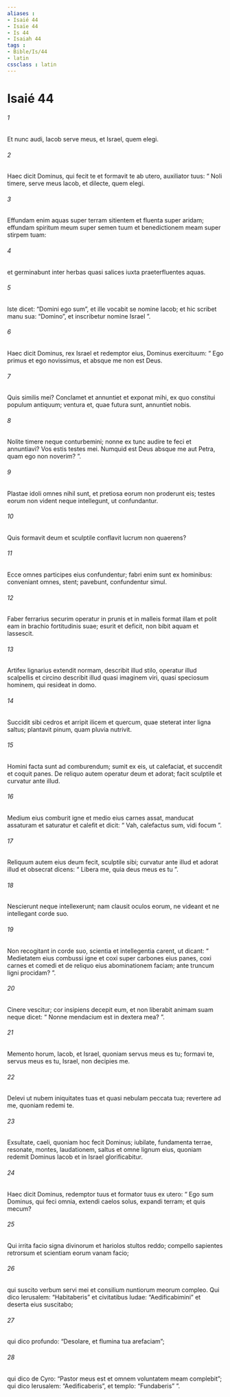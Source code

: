 ```yaml
---
aliases : 
- Isaié 44
- Isaïe 44
- Is 44
- Isaiah 44
tags : 
- Bible/Is/44
- latin
cssclass : latin
---
```


# Isaié 44

###### 1
Et nunc audi, Iacob serve meus, et Israel, quem elegi.
###### 2
Haec dicit Dominus, qui fecit te et formavit te ab utero, auxiliator tuus: “ Noli timere, serve meus Iacob, et dilecte, quem elegi.
###### 3
Effundam enim aquas super terram sitientem et fluenta super aridam; effundam spiritum meum super semen tuum et benedictionem meam super stirpem tuam:
###### 4
et germinabunt inter herbas quasi salices iuxta praeterfluentes aquas.
###### 5
Iste dicet: “Domini ego sum”, et ille vocabit se nomine Iacob; et hic scribet manu sua: “Domino”, et inscribetur nomine Israel ”.
###### 6
Haec dicit Dominus, rex Israel et redemptor eius, Dominus exercituum: “ Ego primus et ego novissimus, et absque me non est Deus.
###### 7
Quis similis mei? Conclamet et annuntiet et exponat mihi, ex quo constitui populum antiquum; ventura et, quae futura sunt, annuntiet nobis.
###### 8
Nolite timere neque conturbemini; nonne ex tunc audire te feci et annuntiavi? Vos estis testes mei. Numquid est Deus absque me aut Petra, quam ego non noverim? ”.
###### 9
Plastae idoli omnes nihil sunt, et pretiosa eorum non proderunt eis; testes eorum non vident neque intellegunt, ut confundantur. 
###### 10
Quis formavit deum et sculptile conflavit lucrum non quaerens? 
###### 11
Ecce omnes participes eius confundentur; fabri enim sunt ex hominibus: conveniant omnes, stent; pavebunt, confundentur simul. 
###### 12
Faber ferrarius securim operatur in prunis et in malleis format illam et polit eam in brachio fortitudinis suae; esurit et deficit, non bibit aquam et lassescit.
###### 13
Artifex lignarius extendit normam, describit illud stilo, operatur illud scalpellis et circino describit illud quasi imaginem viri, quasi speciosum hominem, qui resideat in domo. 
###### 14
Succidit sibi cedros et arripit ilicem et quercum, quae steterat inter ligna saltus; plantavit pinum, quam pluvia nutrivit. 
###### 15
Homini facta sunt ad comburendum; sumit ex eis, ut calefaciat, et succendit et coquit panes. De reliquo autem operatur deum et adorat; facit sculptile et curvatur ante illud. 
###### 16
Medium eius comburit igne et medio eius carnes assat, manducat assaturam et saturatur et calefit et dicit: “ Vah, calefactus sum, vidi focum ”. 
###### 17
Reliquum autem eius deum fecit, sculptile sibi; curvatur ante illud et adorat illud et obsecrat dicens: “ Libera me, quia deus meus es tu ”.
###### 18
Nescierunt neque intellexerunt; nam clausit oculos eorum, ne videant et ne intellegant corde suo. 
###### 19
Non recogitant in corde suo, scientia et intellegentia carent, ut dicant: “ Medietatem eius combussi igne et coxi super carbones eius panes, coxi carnes et comedi et de reliquo eius abominationem faciam; ante truncum ligni procidam? ”. 
###### 20
Cinere vescitur; cor insipiens decepit eum, et non liberabit animam suam neque dicet: “ Nonne mendacium est in dextera mea? ”.
###### 21
Memento horum, Iacob, et Israel, quoniam servus meus es tu; formavi te, servus meus es tu, Israel, non decipies me.
###### 22
Delevi ut nubem iniquitates tuas et quasi nebulam peccata tua; revertere ad me, quoniam redemi te.
###### 23
Exsultate, caeli, quoniam hoc fecit Dominus; iubilate, fundamenta terrae, resonate, montes, laudationem, saltus et omne lignum eius, quoniam redemit Dominus Iacob et in Israel glorificabitur.
###### 24
Haec dicit Dominus, redemptor tuus et formator tuus ex utero: “ Ego sum Dominus, qui feci omnia, extendi caelos solus, expandi terram; et quis mecum?
###### 25
Qui irrita facio signa divinorum et hariolos stultos reddo; compello sapientes retrorsum et scientiam eorum vanam facio;
###### 26
qui suscito verbum servi mei et consilium nuntiorum meorum compleo. Qui dico Ierusalem: “Habitaberis” et civitatibus Iudae: “Aedificabimini” et deserta eius suscitabo;
###### 27
qui dico profundo: “Desolare, et flumina tua arefaciam”;
###### 28
qui dico de Cyro: “Pastor meus est et omnem voluntatem meam complebit”; qui dico Ierusalem: “Aedificaberis”, et templo: “Fundaberis” ”.
